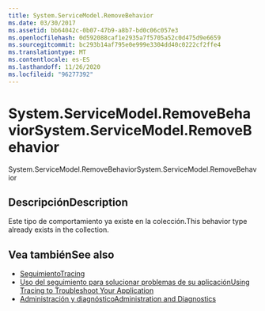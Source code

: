 ```yaml
---
title: System.ServiceModel.RemoveBehavior
ms.date: 03/30/2017
ms.assetid: bb64042c-0b07-47b9-a8b7-bd0c06c057e3
ms.openlocfilehash: 0d592088caf1e2935a7f5705a52c0d475d9e6659
ms.sourcegitcommit: bc293b14af795e0e999e3304dd40c0222cf2ffe4
ms.translationtype: MT
ms.contentlocale: es-ES
ms.lasthandoff: 11/26/2020
ms.locfileid: "96277392"
---
```

# <a name="systemservicemodelremovebehavior"></a><span data-ttu-id="57321-102">System.ServiceModel.RemoveBehavior</span><span class="sxs-lookup"><span data-stu-id="57321-102">System.ServiceModel.RemoveBehavior</span></span>

<span data-ttu-id="57321-103">System.ServiceModel.RemoveBehavior</span><span class="sxs-lookup"><span data-stu-id="57321-103">System.ServiceModel.RemoveBehavior</span></span>  
  
## <a name="description"></a><span data-ttu-id="57321-104">Descripción</span><span class="sxs-lookup"><span data-stu-id="57321-104">Description</span></span>  

 <span data-ttu-id="57321-105">Este tipo de comportamiento ya existe en la colección.</span><span class="sxs-lookup"><span data-stu-id="57321-105">This behavior type already exists in the collection.</span></span>  
  
## <a name="see-also"></a><span data-ttu-id="57321-106">Vea también</span><span class="sxs-lookup"><span data-stu-id="57321-106">See also</span></span>

- [<span data-ttu-id="57321-107">Seguimiento</span><span class="sxs-lookup"><span data-stu-id="57321-107">Tracing</span></span>](index.md)
- [<span data-ttu-id="57321-108">Uso del seguimiento para solucionar problemas de su aplicación</span><span class="sxs-lookup"><span data-stu-id="57321-108">Using Tracing to Troubleshoot Your Application</span></span>](using-tracing-to-troubleshoot-your-application.md)
- [<span data-ttu-id="57321-109">Administración y diagnóstico</span><span class="sxs-lookup"><span data-stu-id="57321-109">Administration and Diagnostics</span></span>](../index.md)
